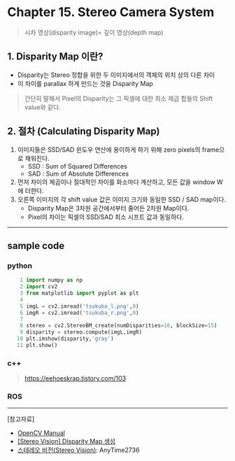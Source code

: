 # Chapter 15. Stereo Camera System


>  시차 영상(disparity image)= 깊이 영상(depth map)

## 1. Disparity Map 이란?

- Disparity는 Stereo 정합을 위한 두 이미지에서의 객체의 위치 상의 다른 차이
- 이 차이를 parallax 하게 만드는 것을 Disparity Map 

> 간단히 말해서 Pixel의 Disparity는 그 픽셀에 대한 최소 제곱 합들의 Shift value와 같다. 

## 2. 절차 (Calculating Disparity Map)

1. 이미지들은 SSD/SAD 윈도우 연산에 용이하게 하기 위해 zero pixels의 frame으로 채워진다. 
    - SSD : Sum of Squared Differences 
    - SAD : Sum of Absolute Differences
2. 먼저 차이의 제곱이나 절대적인 차이를 화소마다 계산하고, 모든 값을 window W에 더한다.
3. 오른쪽 이미지의 각 shift value 값은 이미지 크기와 동일한 SSD / SAD map이다. 
    - Disparity Map은 3차원 공간에서부터 줄어든 2차원 Map이다. 
    - Pixel의 차이는 픽셀의 SSD/SAD 최소 시프트 값과 동일하다. 



---

## sample code

### python 

```python 
    1 import numpy as np
    2 import cv2
    3 from matplotlib import pyplot as plt
    4 
    5 imgL = cv2.imread('tsukuba_l.png',0)
    6 imgR = cv2.imread('tsukuba_r.png',0)
    7 
    8 stereo = cv2.StereoBM_create(numDisparities=16, blockSize=15)
    9 disparity = stereo.compute(imgL,imgR)
   10 plt.imshow(disparity,'gray')
   11 plt.show()
```

### c++

> https://eehoeskrap.tistory.com/103


### ROS



---

[참고자료]
- [OpenCV Manual](https://docs.opencv.org/3.1.0/dd/d53/tutorial_py_depthmap.html)
- [[Stereo Vision] Disparity Map 생성](https://eehoeskrap.tistory.com/103)
- [스테레오 비전(Stereo Vision)](https://blog.naver.com/dldlsrb45/220878488912): AnyTime2736



